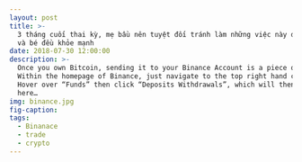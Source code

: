 ```yaml
---
layout: post
title: >-
  3 tháng cuối thai kỳ, mẹ bầu nên tuyệt đối tránh làm những việc này để cả mẹ
  và bé đều khỏe mạnh
date: 2018-07-30 12:00:00
description: >-
  Once you own Bitcoin, sending it to your Binance Account is a piece of cake.
  Within the homepage of Binance, just navigate to the top right hand corner.
  Hover over “Funds” then click “Deposits Withdrawals”, which will then take you
  here…
img: binance.jpg
fig-caption:
tags:
  - Binanace
  - trade
  - crypto
---
```

